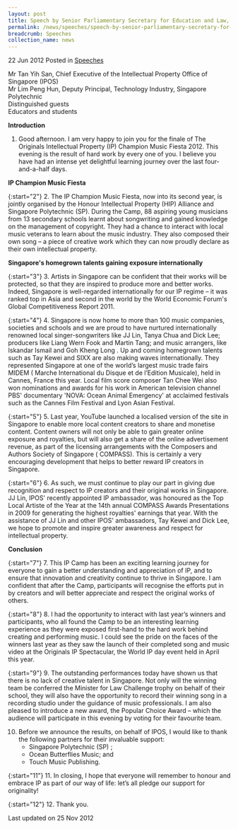 ```yaml
---
layout: post
title: Speech by Senior Parliamentary Secretary for Education and Law, Ms Sim Ann, at The Originals IP Champion Music Fiesta 2012 Finale
permalink: /news/speeches/speech-by-senior-parliamentary-secretary-for-education-and-law-ms-sim-ann-at-the-originals-ip
breadcrumb: Speeches
collection_name: news
---
```


22 Jun 2012 Posted in [Speeches](/news/speeches)

Mr Tan Yih San, Chief Executive of the Intellectual Property Office of Singapore (IPOS)  
Mr Lim Peng Hun, Deputy Principal, Technology Industry, Singapore Polytechnic  
Distinguished guests  
Educators and students  

**Introduction**

1. Good afternoon. I am very happy to join you for the finale of The Originals Intellectual Property (IP) Champion Music Fiesta 2012. This evening is the result of hard work by every one of you. I believe you have had an intense yet delightful learning journey over the last four-and-a-half days.

**IP Champion Music Fiesta**

{:start="2"}
2. The IP Champion Music Fiesta, now into its second year, is jointly organised by the Honour Intellectual Property (HIP) Alliance and Singapore Polytechnic (SP). During the Camp, 88 aspiring young musicians from 13 secondary schools learnt about songwriting and gained knowledge on the management of copyright. They had a chance to interact with local music veterans to learn about the music industry. They also composed their own song – a piece of creative work which they can now proudly declare as their own intellectual property.

**Singapore's homegrown talents gaining exposure internationally**

{:start="3"}
3. Artists in Singapore can be confident that their works will be protected, so that they are inspired to produce more and better works. Indeed, Singapore is well-regarded internationally for our IP regime – it was ranked top in Asia and second in the world by the World Economic Forum's Global Competitiveness Report 2011.

{:start="4"}
4. Singapore is now home to more than 100 music companies, societies and schools and we are proud to have nurtured internationally renowned local singer-songwriters  like JJ Lin, Tanya Chua and Dick Lee; producers like Liang Wern Fook and Martin Tang; and music arrangers, like Iskandar Ismail and Goh Kheng Long . Up and coming homegrown talents such as Tay Kewei and SIXX are also making waves internationally. They represented Singapore at one of the world’s largest music trade fairs MIDEM ( Marche International du Disque et de l’Edition Musicale), held in Cannes, France this year. Local film score composer Tan Chee Wei also won nominations and awards for his work in American television channel PBS' documentary 'NOVA: Ocean Animal Emergency' at acclaimed festivals such as the Cannes Film Festival and Lyon Asian Festival.

{:start="5"}
5. Last year, YouTube launched a localised version of the site in Singapore to enable more local content creators to share and monetise content. Content owners will not only be able to gain greater online exposure and royalties, but will also get a share of the online advertisement revenue, as part of the licensing arrangements with the Composers  and Authors Society of Singapore ( COMPASS).  This is certainly a very encouraging development that helps to better reward IP creators in Singapore.

{:start="6"}
6. As such, we must continue to play our part in giving due recognition and respect to IP creators and their original works in Singapore. JJ Lin, IPOS' recently appointed IP ambassador, was honoured as the Top Local Artiste of the Year at the 14th annual COMPASS Awards Presentations in 2009 for generating the highest royalties' earnings that year. With the assistance of JJ Lin and other IPOS' ambassadors, Tay Kewei and Dick Lee, we hope to promote and inspire greater awareness and respect for intellectual property.

**Conclusion**

{:start="7"}
7. This IP Camp has been an exciting learning journey for everyone to gain a better understanding and appreciation of IP, and to ensure that innovation and creativity continue to thrive in Singapore. I am confident that after the Camp, participants will recognise the efforts put in by creators and will better appreciate and respect the original works of others.

{:start="8"}
8. I had the opportunity to interact with last year’s winners and participants, who all found the Camp to be an interesting learning experience as they were exposed first-hand to the hard work behind creating and performing music.  I could see the pride on the faces of the winners last year as they saw the launch of their completed song and music video at the Originals IP Spectacular, the World IP day event held in April this year.

{:start="9"}
9. The outstanding performances today have shown us that there is no lack of creative talent in Singapore. Not only will the winning team be conferred the Minister for Law Challenge trophy on behalf of their school, they will also have the opportunity to record their winning song in a recording studio under the guidance of music professionals. I am also pleased to introduce a new award, the Popular Choice Award – which the audience will participate in this evening by voting for their favourite team.


<ol start="10">
<li>  Before we announce the results, on behalf of IPOS, I would like to thank the following partners for their invaluable support:

<ul>
<li>Singapore Polytechnic (SP) ;</li>
<li>Ocean Butterflies Music; and</li>
<li>Touch Music Publishing.</li>
</ul>

</li>
</ol>

{:start="11"}
11. In closing, I hope that everyone will remember to honour and embrace IP as part of our way of life: let’s all pledge our support for originality!

{:start="12"}
12. Thank you.

<p class="right-side-updated">Last updated on 25 Nov 2012</p>
